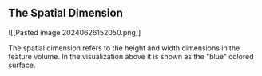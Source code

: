 ## The Spatial Dimension 

![[Pasted image 20240626152050.png]]

The spatial dimension refers to the height and width dimensions in the feature volume. In the visualization above it is shown as the "blue" colored surface.